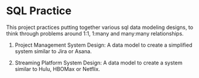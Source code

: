 # SQL Practice

This project practices putting together various sql data modeling designs, to think through problems around 1:1, 1:many and many:many relationships.


1. Project Management System Design: A data model to create a simplified system similar to Jira or Asana.

2. Streaming Platform System Design: A data model to create a system similar to Hulu, HBOMax or Netflix.
